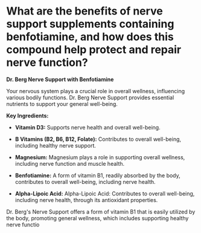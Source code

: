 # What are the benefits of nerve support supplements containing benfotiamine, and how does this compound help protect and repair nerve function?

**Dr. Berg Nerve Support with Benfotiamine** 

Your nervous system plays a crucial role in overall wellness, influencing various bodily functions. Dr. Berg Nerve Support provides essential nutrients to support your general well-being.

**Key Ingredients:** 

- **Vitamin D3:** Supports nerve health and overall well-being. 

- **B Vitamins (B2, B6, B12, Folate):** Contributes to overall well-being, including healthy nerve support.

- **Magnesium:** Magnesium plays a role in supporting overall wellness, including nerve function and muscle health.

- **Benfotiamine:** A form of vitamin B1, readily absorbed by the body, contributes to overall well-being, including nerve health.

- **Alpha-Lipoic Acid:** Alpha-Lipoic Acid: Contributes to overall well-being, including nerve health, through its antioxidant properties.

Dr. Berg's Nerve Support offers a form of vitamin B1 that is easily utilized by the body, promoting general wellness, which includes supporting healthy nerve functio